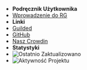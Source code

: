 - **Podręcznik Użytkownika**
- [Wprowadzenie do RG](./)
- **Linki**
- [Guilded](https://guilded.gg/ReGuilded)
- [GitHub](https://github.com/ReGuilded/ReGuilded-Docs)
- [Nasz Crowdin](https://crowdin.com/project/reguilded-docs)
- **Statystyki**
- ![Ostatnio Zaktualizowano](https://img.shields.io/github/last-commit/ReGuilded/ReGuilded-Docs?label=last%20updated)
- ![Aktywność Projektu](https://img.shields.io/github/commit-activity/m/ReGuilded/ReGuilded-Docs)
